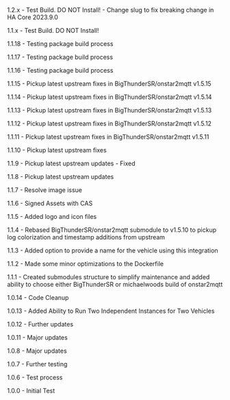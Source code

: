 1.2.x - Test Build. DO NOT Install! - Change slug to fix breaking change in HA Core 2023.9.0

1.1.x - Test Build. DO NOT Install!

1.1.18 - Testing package build process

1.1.17 - Testing package build process

1.1.16 - Testing package build process

1.1.15 - Pickup latest upstream fixes in BigThunderSR/onstar2mqtt v1.5.15

1.1.14 - Pickup latest upstream fixes in BigThunderSR/onstar2mqtt v1.5.14

1.1.13 - Pickup latest upstream fixes in BigThunderSR/onstar2mqtt v1.5.13

1.1.12 - Pickup latest upstream fixes in BigThunderSR/onstar2mqtt v1.5.12

1.1.11 - Pickup latest upstream fixes in BigThunderSR/onstar2mqtt v1.5.11

1.1.10 - Pickup latest upstream fixes

1.1.9 - Pickup latest upstream updates - Fixed

1.1.8 - Pickup latest upstream updates

1.1.7 - Resolve image issue

1.1.6 - Signed Assets with CAS

1.1.5 - Added logo and icon files

1.1.4 - Rebased BigThunderSR/onstar2mqtt submodule to v1.5.10 to pickup log colorization and timestamp additions from upstream

1.1.3 - Added option to provide a name for the vehicle using this integration

1.1.2 - Made some minor optimizations to the Dockerfile

1.1.1 - Created submodules structure to simplify maintenance and added ability to choose either BigThunderSR or michaelwoods build of onstar2mqtt

1.0.14 - Code Cleanup

1.0.13 - Added Ability to Run Two Independent Instances for Two Vehicles

1.0.12 - Further updates

1.0.11 - Major updates

1.0.8 - Major updates

1.0.7 - Further testing

1.0.6 - Test process

1.0.0 - Initial Test
